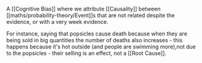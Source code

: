 A [[Cognitive Bias]] where we attribute [[Causality]] between [[maths/probability-theory/Event]]s that are not related despite the evidence, or with a very week evidence.

For instance, saying that popsicles cause death because when they are being sold in big quantities the number of deaths also increases - this happens because it's hot outside (and people are swimming more),not due to the popsicles - their selling is an effect, not a [[Root Cause]].